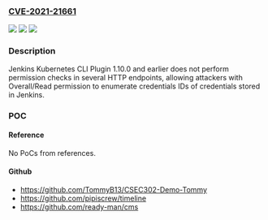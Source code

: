 ### [CVE-2021-21661](https://cve.mitre.org/cgi-bin/cvename.cgi?name=CVE-2021-21661)
![](https://img.shields.io/static/v1?label=Product&message=Jenkins%20Kubernetes%20CLI%20Plugin&color=blue)
![](https://img.shields.io/static/v1?label=Version&message=unspecified%3C%3D%201.10.0%20&color=brighgreen)
![](https://img.shields.io/static/v1?label=Vulnerability&message=n%2Fa&color=brighgreen)

### Description

Jenkins Kubernetes CLI Plugin 1.10.0 and earlier does not perform permission checks in several HTTP endpoints, allowing attackers with Overall/Read permission to enumerate credentials IDs of credentials stored in Jenkins.

### POC

#### Reference
No PoCs from references.

#### Github
- https://github.com/TommyB13/CSEC302-Demo-Tommy
- https://github.com/pipiscrew/timeline
- https://github.com/ready-man/cms


